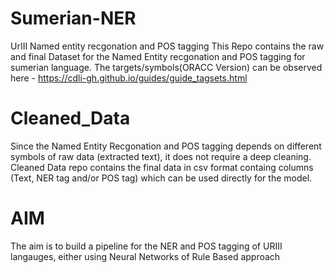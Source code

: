 # Sumerian-NER
UrIII Named entity recgonation and POS tagging
This Repo contains the raw and final Dataset for the Named Entity recgonation and POS tagging for sumerian language.
The targets/symbols(ORACC Version) can be observed here - https://cdli-gh.github.io/guides/guide_tagsets.html

# Cleaned_Data
Since the Named Entity Recgonation and POS tagging depends on different symbols of raw data (extracted text), it does not require a deep cleaning. Cleaned Data repo contains the final data in csv format containg columns (Text, NER tag and/or POS tag) which can be used directly for the model. 

# AIM
The aim is to build a pipeline for the NER and POS tagging of URIII langauges, either using Neural Networks of Rule Based approach


